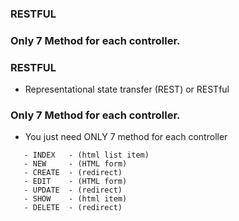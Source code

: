 ### RESTFUL
### Only 7 Method for each controller.

### RESTFUL
  - Representational state transfer (REST) or RESTful
  
### Only 7 Method for each controller.
  - You just need ONLY 7 method for each controller
 
 ```
    - INDEX   - (html list item)
    - NEW     - (HTML form)
    - CREATE  - (redirect)
    - EDIT    - (HTML form)
    - UPDATE  - (redirect)
    - SHOW    - (html item)
    - DELETE  - (redirect)
 ```
    
